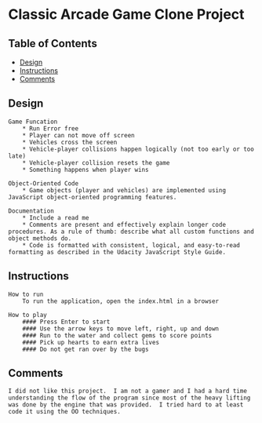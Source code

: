 # Classic Arcade Game Clone Project

## Table of Contents

- [Design](#Design)
- [Instructions](#Instructions)
- [Comments](#Comments)

## Design
    Game Funcation
        * Run Error free
        * Player can not move off screen
        * Vehicles cross the screen
        * Vehicle-player collisions happen logically (not too early or too late)
        * Vehicle-player collision resets the game
        * Something happens when player wins

    Object-Oriented Code
        * Game objects (player and vehicles) are implemented using JavaScript object-oriented programming features.

    Documentation
        * Include a read me
        * Comments are present and effectively explain longer code procedures. As a rule of thumb: describe what all custom functions and object methods do.
        * Code is formatted with consistent, logical, and easy-to-read formatting as described in the Udacity JavaScript Style Guide.


## Instructions

    How to run
        To run the application, open the index.html in a browser

    How to play
        #### Press Enter to start
        #### Use the arrow keys to move left, right, up and down
        #### Run to the water and collect gems to score points
        #### Pick up hearts to earn extra lives
        #### Do not get ran over by the bugs 

## Comments
    I did not like this project.  I am not a gamer and I had a hard time understanding the flow of the program since most of the heavy lifting was done by the engine that was provided.  I tried hard to at least code it using the OO techniques.  
